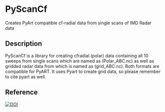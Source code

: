# PyScanCf

Creates PyArt compatible cf-radial data from single scans of IMD Radar data

## Description

PyScanCf is a library for creating cfradial (polar) data containing all 10 sweeps from single scans which are named as (Polar_ABC.nc) as well as gridded radar data from which is named as (grid_ABC.nc). Both formats are compatible for PyART. It uses Pyart to create grid data, so please remember to cite pyart as well.

## Reference
[![DOI](https://zenodo.org/badge/417933645.svg)](https://zenodo.org/badge/latestdoi/417933645)
